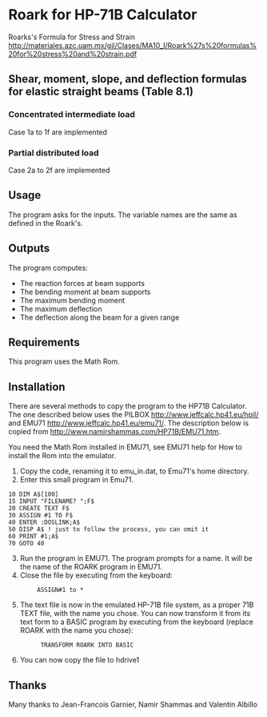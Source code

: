 # Roark for HP-71B Calculator
Roarks's Formula for Stress and Strain
http://materiales.azc.uam.mx/gjl/Clases/MA10_I/Roark%27s%20formulas%20for%20stress%20and%20strain.pdf

## Shear, moment, slope, and deflection formulas for elastic straight beams (Table 8.1)

### Concentrated intermediate load
Case 1a to 1f are implemented

### Partial distributed load
Case 2a to 2f are implemented

## Usage
The program asks for the inputs. The variable names are the same as defined in the Roark's.

## Outputs
The program computes:
- The reaction forces at beam supports
- The bending moment at beam supports
- The maximum bending moment
- The maximum deflection
- The deflection along the beam for a given range

## Requirements
This program uses the Math Rom.

## Installation
There are several methods to copy the program to the HP71B Calculator.
The one described below uses the PILBOX http://www.jeffcalc.hp41.eu/hpil/ and EMU71 http://www.jeffcalc.hp41.eu/emu71/.
The description below is copied from http://www.namirshammas.com/HP71B/EMU71.htm.

You need the Math Rom installed in EMU71, see EMU71 help for How to install the Rom into the emulator.

1. Copy the code, renaming it to emu_in.dat, to Emu71's home directory.
2. Enter this small program in Emu71.
```basic
10 DIM A$[100]
15 INPUT "FILENAME? ";F$
20 CREATE TEXT F$
30 ASSIGN #1 TO F$
40 ENTER :DOSLINK;A$
50 DISP A$ ! just to follow the process, you can omit it
60 PRINT #1;A$
70 GOTO 40
```
3. Run the program in EMU71. The program prompts for a name. It will be the name of the ROARK program in EMU71.
4. Close the file by executing from the keyboard:
```bas
        ASSIGN#1 to *
```
5. The text file is now in the emulated HP-71B file system, as a proper 71B TEXT file, with the name you chose. You can now transform it from its text form to a BASIC program by executing from the keyboard (replace ROARK with the name you chose):
```bas
         TRANSFORM ROARK INTO BASIC
```
6. You can now copy the file to hdrive1
## Thanks

Many thanks to Jean-Francois Garnier, Namir Shammas and Valentin Albillo
